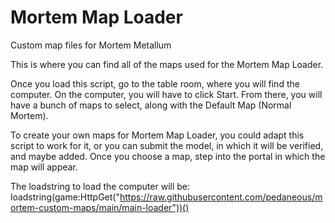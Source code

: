 # Mortem Map Loader
Custom map files for Mortem Metallum

This is where you can find all of the maps used for the Mortem Map Loader.

Once you load this script, go to the table room, where you will find the computer.
On the computer, you will have to click Start.
From there, you will have a bunch of maps to select, along with the Default Map (Normal Mortem).

To create your own maps for Mortem Map Loader, you could adapt this script to work for it, or you can submit the model, in which it will be verified, and maybe added.
Once you choose a map, step into the portal in which the map will appear.

The loadstring to load the computer will be:
loadstring(game:HttpGet("https://raw.githubusercontent.com/pedaneous/mortem-custom-maps/main/main-loader"))()
